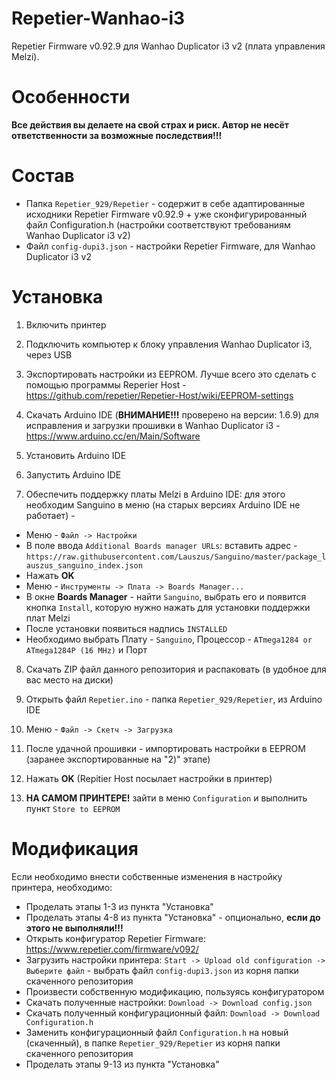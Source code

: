 # Repetier-Wanhao-i3
Repetier Firmware v0.92.9 для Wanhao Duplicator i3 v2 (плата управления Melzi).

# Особенности
**Все действия вы делаете на свой страх и риск. Автор не несёт ответственности за возможные последствия!!!**

# Состав

 * Папка `Repetier_929/Repetier` - содержит в себе адаптированные исходники Repetier Firmware v0.92.9 + уже сконфигурированный файл Configuration.h (настройки соответствуют требованиям Wanhao Duplicator i3 v2)
 * Файл `config-dupi3.json` - настройки Repetier Firmware, для Wanhao Duplicator i3 v2

# Установка
1) Включить принтер

2) Подключить компьютер к блоку управления Wanhao Duplicator i3, через USB

3) Экспортировать настройки из EEPROM. Лучше всего это сделать с помощью программы Reperier Host - https://github.com/repetier/Repetier-Host/wiki/EEPROM-settings

4) Скачать Arduino IDE (**ВНИМАНИЕ!!!** проверено на версии: 1.6.9) для исправления и загрузки прошивки в Wanhao Duplicator i3 - https://www.arduino.cc/en/Main/Software

5) Установить Arduino IDE

6) Запустить Arduino IDE

7) Обеспечить поддержку платы Melzi в Arduino IDE: для этого необходим Sanguino в меню (на старых версиях Arduino IDE не работает) -

  * Меню - `Файл -> Настройки`
  * В поле ввода `Additional Boards manager URLs`: вставить адрес - `https://raw.githubusercontent.com/Lauszus/Sanguino/master/package_lauszus_sanguino_index.json`
  * Нажать **OK**
  * Меню - `Инструменты -> Плата -> Boards Manager...`
  * В окне **Boards Manager** - найти `Sanguino`, выбрать его и появится кнопка `Install`, которую нужно нажать для установки поддержки плат Melzi
  * После установки появиться надпись `INSTALLED`
  * Необходимо выбрать Плату - `Sanguino`, Процессор - `ATmega1284 or ATmega1284P (16 MHz)` и Порт

8) Скачать ZIP файл данного репозитория и распаковать (в удобное для вас место на диски)

9) Открыть файл `Repetier.ino` - папка `Repetier_929/Repetier`, из Arduino IDE

10) Меню - `Файл -> Скетч -> Загрузка`

11) После удачной прошивки - импортировать настройки в EEPROM (заранее экспортированные на "2)" этапе)

12) Hажать **OK** (Repitier Host посылает настройки в принтер)

13) **НА САМОМ ПРИНТЕРЕ!** зайти в меню `Configuration` и выполнить пункт `Store to EEPROM`

# Модификация
Если необходимо внести собственные изменения в настройку принтера, необходимо:

 * Проделать этапы 1-3 из пункта "Установка"
 * Проделать этапы 4-8 из пункта "Установка" - опционально, **если до этого не выполняли!!!**
 * Открыть конфигуратор Repetier Firmware: https://www.repetier.com/firmware/v092/
 * Загрузить настройки принтера: `Start -> Upload old configuration -> Выберите файл` - выбрать файл `config-dupi3.json` из корня папки скаченного репозитория
 * Произвести собственную модификацию, пользуясь конфигуратором
 * Скачать полученные настройки: `Download -> Download config.json`
 * Скачать полученный конфигурационный файл: `Download -> Download Configuration.h`
 * Заменить конфигурационный файл `Configuration.h` на новый (скаченный), в папке `Repetier_929/Repetier` из корня папки скаченного репозитория
 * Проделать этапы 9-13 из пункта "Установка"
